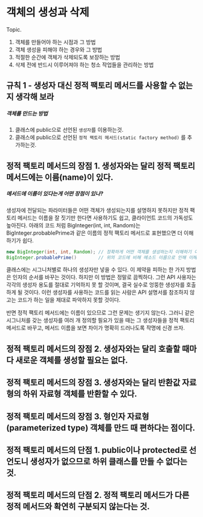 # 객체의 생성과 삭제

Topic.
1. 객체를 만들어야 하는 시점과 그 방법
2. 객체 생성을 피해야 하는 경우와 그 방법
3. 적절한 순간에 객체가 삭제되도록 보장하는 방법
4. 삭제 전에 반드시 이루어져야 하는 청소 작업들을 관리하는 방법

## 규칙 1 - 생성자 대신 정적 팩토리 메서드를 사용할 수 없는지 생각해 보라
##### 객체를 만드는 방법
1. 클래스에 public으로 선언된 `생성자`를 이용하는것.
2. 클래스에 public으로 선언된 `정적 팩토리 메서드(static factory method)` 를 추가하는것.

## 정적 팩토리 메서드의 장점 1. 생성자와는 달리 정적 팩토리 메서드에는 이름(name)이 있다.
##### 메서드에 이름이 있다는게 어떤 장점이 있나?
생성자에 전달되는 파라미터들은 어떤 객체가 생성되는지를 설명하지 못하지만 정적 팩토리 메서드는 이름을 잘 짓기만 한다면 사용하기도 쉽고, 클라이언트 코드의 가독성도 높아진다.
아래의 코드 처럼 BigInteger(int, int, Random)는 BigInteger.probablePrime과 같은 이름의 정적 팩토리 메서드로 표현했으면 더 이해하기가 쉽다.
```java
new BigInteger(int, int, Random); // 정확하게 어떤 객체를 생성하는지 이해하기 어렵다 
BigInteger.probablePrime()        // 위의 코드에 비해 메소드 이름으로 인해 이해하기 쉽다 
```

클래스에는 시그니처별로 하나의 생성자만 넣을 수 있다. 
이 제약을 피하는 한 가지 방법은 인자의 순서를 바꾸는 것이다. 
하지만 이 방법은 정말로 끔찍하다. 
그런 API 사용자는 각각의 생성자 용도를 절대로 기억하지 못 할 것이며, 
결국 실수로 엉뚱한 생성자를 호출하게 될 것이다. 
이런 생성자를 사용하는 코드를 읽는 사람은 API 설명서를 참조하지 않고는 코드가 하는 일을 제대로 파악하지 못할 것이다.

반면 정적 팩토리 메서드에는 이름이 있으므로 그런 문제는 생기지 않는다. 
그러니 같은 시그니처를 갖는 생성자를 여러 개 정의할 필요가 있을 때는 그 생성자들을 정적 팩토리 메서드로 바꾸고, 메서드 이름을 보면 차이가 명확히 드러나도록 작명에 신경 쓰자.


## 정적 팩토리 메서드의 장점 2. 생성자와는 달리 호출할 때마다 새로운 객체를 생성할 필요는 없다.
## 정적 팩토리 메서드의 장점 3. 생성자와는 달리 반환값 자료형의 하위 자료형 객체를 반환할 수 있다.
## 정적 팩토리 메서드의 장점 3. 형인자 자료형(parameterized type) 객체를 만드 때 편하다는 점이다.

## 정적 팩토리 메서드의 단점 1. public이나 protected로 선언도니 생성자가 없으므로 하위 클래스를 만들 수 없다는 것.
## 정적 팩토리 메서드의 단점 2. 정적 팩토리 메서드가 다른 정적 메서드와 확연히 구분되지 않는다는 것.